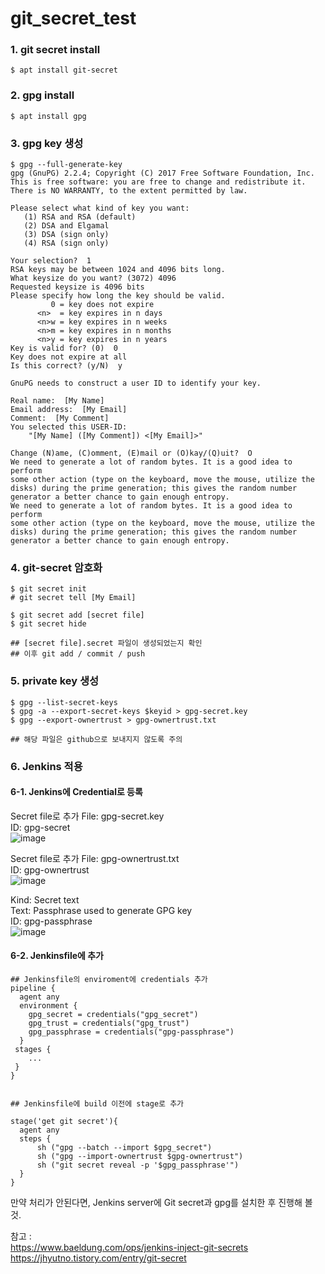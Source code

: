 # git_secret_test


### 1. git secret install


```
$ apt install git-secret
```

###  2. gpg install
```
$ apt install gpg
```

### 3. gpg key 생성
```
$ gpg --full-generate-key
gpg (GnuPG) 2.2.4; Copyright (C) 2017 Free Software Foundation, Inc.
This is free software: you are free to change and redistribute it.
There is NO WARRANTY, to the extent permitted by law.

Please select what kind of key you want:
   (1) RSA and RSA (default)
   (2) DSA and Elgamal
   (3) DSA (sign only)
   (4) RSA (sign only)

Your selection?  1 
RSA keys may be between 1024 and 4096 bits long.
What keysize do you want? (3072) 4096
Requested keysize is 4096 bits
Please specify how long the key should be valid.
         0 = key does not expire
      <n>  = key expires in n days
      <n>w = key expires in n weeks
      <n>m = key expires in n months
      <n>y = key expires in n years
Key is valid for? (0)  0 
Key does not expire at all
Is this correct? (y/N)  y 

GnuPG needs to construct a user ID to identify your key.

Real name:  [My Name]
Email address:  [My Email]
Comment:  [My Comment] 
You selected this USER-ID:
    "[My Name] ([My Comment]) <[My Email]>"

Change (N)ame, (C)omment, (E)mail or (O)kay/(Q)uit?  O 
We need to generate a lot of random bytes. It is a good idea to perform
some other action (type on the keyboard, move the mouse, utilize the
disks) during the prime generation; this gives the random number
generator a better chance to gain enough entropy.
We need to generate a lot of random bytes. It is a good idea to perform
some other action (type on the keyboard, move the mouse, utilize the
disks) during the prime generation; this gives the random number
generator a better chance to gain enough entropy.

```




### 4. git-secret 암호화
```
$ git secret init
# git secret tell [My Email]

$ git secret add [secret file]
$ git secret hide

## [secret file].secret 파일이 생성되었는지 확인
## 이후 git add / commit / push
```


### 5. private key 생성
```
$ gpg --list-secret-keys
$ gpg -a --export-secret-keys $keyid > gpg-secret.key
$ gpg --export-ownertrust > gpg-ownertrust.txt

## 해당 파일은 github으로 보내지지 않도록 주의
```



### 6. Jenkins 적용

#### 6-1. Jenkins에 Credential로 등록

Secret file로 추가
File: gpg-secret.key    
ID: gpg-secret    
![image](https://user-images.githubusercontent.com/81093419/197101273-db3bfdec-f920-4675-8ef2-30d641ad2f04.png)
   
     
Secret file로 추가
File: gpg-ownertrust.txt  
ID: gpg-ownertrust    
![image](https://user-images.githubusercontent.com/81093419/197101314-abe36740-1164-4092-93fb-efb663a72d62.png)

Kind: Secret text   
Text: Passphrase used to generate GPG key   
ID: gpg-passphrase   
![image](https://user-images.githubusercontent.com/81093419/197101323-1da3f632-c853-4784-b9cc-8128e72631a3.png)


#### 6-2. Jenkinsfile에 추가

```
## Jenkinsfile의 enviroment에 credentials 추가
pipeline {
  agent any
  environment {
    gpg_secret = credentials("gpg_secret")
    gpg_trust = credentials("gpg_trust")
    gpg_passphrase = credentials("gpg-passphrase")
  }
 stages {
    ...
 }
}
  
  
## Jenkinsfile에 build 이전에 stage로 추가

stage('get git secret'){
  agent any
  steps {
      sh ("gpg --batch --import $gpg_secret")
      sh ("gpg --import-ownertrust $gpg-ownertrust")
      sh ("git secret reveal -p '$gpg_passphrase'")
  }
}
```


만약 처리가 안된다면, Jenkins server에 Git secret과 gpg를 설치한 후 진행해 볼 것.

참고 :    
https://www.baeldung.com/ops/jenkins-inject-git-secrets   
https://jhyutno.tistory.com/entry/git-secret
